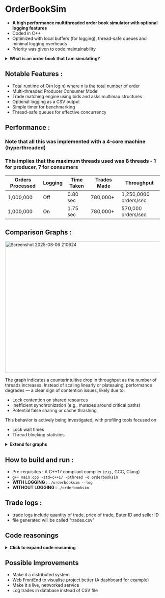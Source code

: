 # OrderBookSim

- **A high performance multithreaded order book simulator with optional logging features**
- Coded in C++
- Optimized with local buffers (for logging), thread-safe queues and minimal logging overheads
- Priority was given to code maintainability

<details>
<summary><strong>What is an order book that I am simulating?</strong></summary>

- An order book is a system that matches two groups, the buyer and the seller
- When the seller sells an item for a price lower than the amount of money the buyer is willing to pay a trade happens
- The order will decide when a trade happens, record each trade and keep track of buyers and sellers
- This order can process about 660,000 orders per second and could be even faster if you use a machine with more cores.

</details>

## Notable Features :
- Total runtime of O(n log n) where n is the total number of order
- Multi-threaded Producer Consumer Model
- Trade matching engine using bids and asks multimap structures
- Optional logging as a CSV output
- Simple timer for benchmarking
- Thread-safe queues for effective concurrency

## Performance :
### Note that all this was implemented with a 4-core machine (hyperthreaded)
### This implies that the maximum threads used was 8 threads - 1 for producer, 7 for consumers
| Orders Processed | Logging | Time Taken | Trades Made | Throughput             |
|------------------|---------|------------|-------------|------------------------|
| 1,000,000        | Off     | 0.80 sec    | 780,000+    | 1,250,0000 orders/sec |
| 1,000,000        | On      | 1.75 sec    | 780,000+    | 570,000 orders/sec    |

## Comparison Graphs :
<img width="683" height="427" alt="Screenshot 2025-08-06 210624" src="https://github.com/user-attachments/assets/eca3d53e-954b-4cbd-b643-7b96aca42678" />

The graph indicates a counterintuitive drop in throughput as the number of threads increases. Instead of scaling linearly or plateauing, performance degrades — a clear sign of contention issues, likely due to:
- Lock contention on shared resources
- Inefficient synchronization (e.g., mutexes around critical paths)
- Potential false sharing or cache thrashing

This behavior is actively being investigated, with profiling tools focused on:
- Lock wait times
- Thread blocking statistics

<details>
<summary><strong>Extend for graphs</strong></summary>
</details>


## How to build and run :
- Pre-requisites : A C++17 compliant compiler (e.g., GCC, Clang)
- ` g++ main.cpp -std=c++17 -pthread -o orderbooksim `
- **WITH LOGGING :** ` ./orderbooksim --log `
- **WITHOUT LOGGING :**  ` ./orderbooksim `

## Trade logs :
- trade logs include quantity of trade, price of trade, Buter ID and seller ID
- file generated will be called "trades.csv"

## Code reasonings 
<details>
<summary><strong>Click to expand code reasoning</strong></summary>
  
### std::multimap
purpose - maintain order of bids and asks\n
**why multimap?**
- maintains order based on price of bids and asks
- supports duplicate price
- eliminate need for linear search, all process is done under O(log n)
- `insert()` is O(log n), `begin()` is O(1), `erase` is O(log n)

### std::ThreadSafe<Order>
purpose - store orders from producers until consumer can process them, acting essntially as a buffer.\n
**why std::queue?**
- keep processes in O(1)
- `push()` is O(1) and `pop()` is O(1)
- FIFO structure (First In First Out) ideal for producer consumer

### std::stringstream localBuffer
purpose - single thread buffer for log data to avoid locking every log write.\n
**why stringstream?**
- Logging to disk is slow.
- Buffering avoids the need to lock std::ofstream so frequently.
- Lock once per thread to flush buffer.

</details>

## Possible Improvements
- Make it a distributed system
- Web FrontEnd to visualise project better (A dashboard for example)
- Make it a live, networked service
- Log trades in database instead of CSV file
